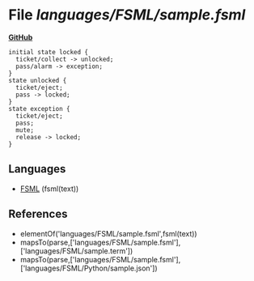 # File _languages/FSML/sample.fsml_
**[GitHub](https://github.com/softlang/yas/blob/master/languages/FSML/sample.fsml)**
```
initial state locked {
  ticket/collect -> unlocked;
  pass/alarm -> exception;
}
state unlocked {
  ticket/eject;
  pass -> locked;
}
state exception {
  ticket/eject;
  pass;
  mute;
  release -> locked;
}
```

## Languages
* [FSML](../languages/FSML.md) (fsml(text))

## References
* elementOf('languages/FSML/sample.fsml',fsml(text))
* mapsTo(parse,['languages/FSML/sample.fsml'],['languages/FSML/sample.term'])
* mapsTo(parse,['languages/FSML/sample.fsml'],['languages/FSML/Python/sample.json'])
